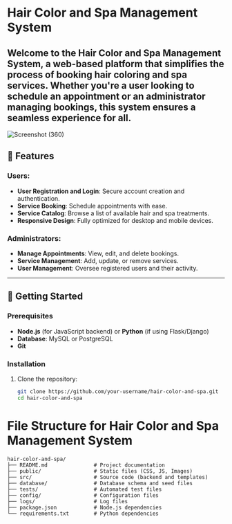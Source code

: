 # Hair Color and Spa Management System  

Welcome to the Hair Color and Spa Management System, a web-based platform that simplifies the process of booking hair coloring and spa services. Whether you're a user looking to schedule an appointment or an administrator managing bookings, this system ensures a seamless experience for all.  
---
![Screenshot (360)](https://github.com/user-attachments/assets/26b72896-4fda-45bd-ae62-f50a0502e376)


## 📖 Features  

### Users:  
- **User Registration and Login**: Secure account creation and authentication.  
- **Service Booking**: Schedule appointments with ease.  
- **Service Catalog**: Browse a list of available hair and spa treatments.  
- **Responsive Design**: Fully optimized for desktop and mobile devices.  

### Administrators:  
- **Manage Appointments**: View, edit, and delete bookings.  
- **Service Management**: Add, update, or remove services.  
- **User Management**: Oversee registered users and their activity.  

---

## 🚀 Getting Started  

### Prerequisites  
- **Node.js** (for JavaScript backend) or **Python** (if using Flask/Django)  
- **Database**: MySQL or PostgreSQL  
- **Git**  

### Installation  

1. Clone the repository:  
   ```bash
   git clone https://github.com/your-username/hair-color-and-spa.git
   cd hair-color-and-spa


# File Structure for Hair Color and Spa Management System  

```plaintext
hair-color-and-spa/
├── README.md               # Project documentation
├── public/                 # Static files (CSS, JS, Images)
├── src/                    # Source code (backend and templates)
├── database/               # Database schema and seed files
├── tests/                  # Automated test files
├── config/                 # Configuration files
├── logs/                   # Log files
├── package.json            # Node.js dependencies
└── requirements.txt        # Python dependencies
